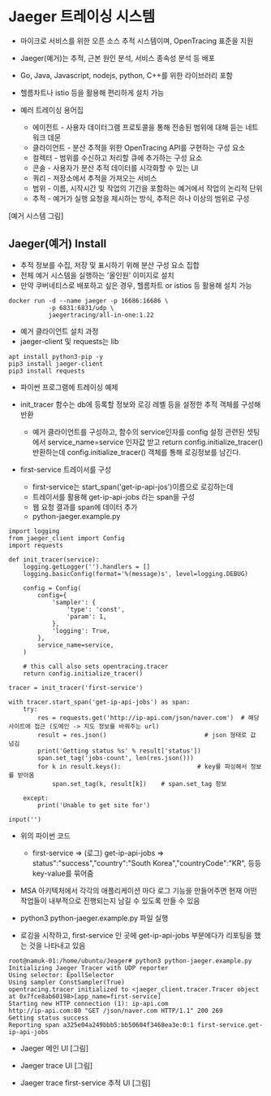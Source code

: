 # Jaeger 트레이싱 시스템
- 마이크로 서비스를 위한 오픈 소스 추적 시스템이며, OpenTracing 표준을 지원
- Jaeger(예거)는 추적, 근본 원인 분석, 서비스 종속성 분석 등 배포
- Go, Java, Javascript, nodejs, python, C++를 위한 라이브러리 포함
- 헬름차트나 istio 등을 활용해 편리하게 설치 가능 

- 예러 트레이싱 용어집
   - 에이전트 - 사용자 데이터그램 프로토콜을 통해 전송된 범위에 대해 듣는 네트워크 데몬
   - 클라이언트 - 분산 추적을 위한 OpenTracing API를 구현하는 구성 요소
   - 컬렉터 - 범위를 수신하고 처리할 큐에 추가하는 구성 요소
   - 콘솔 - 사용자가 분산 추적 데이터를 시각화할 수 있는 UI
   - 쿼리 - 저장소에서 추적을 가져오는 서비스
   - 범위 - 이름, 시작시간 및 작업의 기간을 포함하는 예거에서 작업의 논리적 단위
   - 추적 - 예거가 실행 요청을 제시하는 방식, 추적은 하나 이상의 범위로 구성

[예거 시스템 그림]

## Jaeger(예거) Install
- 추적 정보를 수집, 저장 및 표시하기 위해 분산 구성 요소 집합
- 전체 예거 시스템을 실행하는 '올인원' 이미지로 설치
- 만약 쿠버네티스로 배포하고 싶은 경우, 헬름차트 or istios 등 활용해 설치 가능
```
docker run -d --name jaeger -p 16686:16686 \
           -p 6831:6831/udp \
           jaegertracing/all-in-one:1.22
```
- 예거 클라이언트 설치 과정 
- jaeger-client 및 requests는 lib
```
apt install python3-pip -y
pip3 install jaeger-client
pip3 install requests
```

- 파이썬 프로그램에 트레이싱 예제
- init_tracer 함수는 db에 등록할 정보와 로깅 레벨 등을 설정한 추적 객체를 구성해 반환
   - 예거 클라이언트를 구성하고, 함수의 service인자를 config 설정 관련된 셋팅에서 service_name=service 인자값 받고
     return config.initialize_tracer() 반환하는데 config.initialize_tracer() 객체를 통해 로깅정보를 남긴다.

- first-service 트레이서를 구성
   - first-service는 start_span('get-ip-api-jos')이름으로 로깅하는데 
   - 트레이서를 활용해 get-ip-api-jobs 라는 span을 구성
   - 웹 요청 결과를 span에 데이터 추가
   - python-jaeger.example.py
```
import logging
from jaeger_client import Config
import requests

def init_tracer(service):
    logging.getLogger('').handlers = []
    logging.basicConfig(format='%(message)s', level=logging.DEBUG)

    config = Config(
        config={
            'sampler': {
                'type': 'const',
                'param': 1,
            },
            'logging': True,
        },
        service_name=service,
    )

    # this call also sets opentracing.tracer
    return config.initialize_tracer()

tracer = init_tracer('first-service')

with tracer.start_span('get-ip-api-jobs') as span:
    try:
        res = requests.get('http://ip-api.com/json/naver.com')  # 해당 사이트에 접근 (도메인 -> 지도 정보를 바꿔주는 url)
        result = res.json()                           # json 형태로 값 넘김
        print('Getting status %s' % result['status'])
        span.set_tag('jobs-count', len(res.json()))
        for k in result.keys():                     # key를 파싱해서 정보를 받아옴
            span.set_tag(k, result[k])    # span.set_tag 정보

    except:
        print('Unable to get site for')

input('')
```
- 위의 파이썬 코드
   - first-service => (로그) get-ip-api-jobs => status":"success","country":"South Korea","countryCode":"KR", 등등 key-value를 묶어줌
- MSA 아키텍처에서 각각의 애플리케이션 마다 로그 기능을 만들어주면 현재 어떤 작업들이 내부적으로 진행되는지 남길 수 있도록 만들 수 있음


- python3 python-jaeger.example.py 파일 실행 
- 로깅을 시작하고, first-service 인 곳에 get-ip-api-jobs 부분에다가 리포팅을 했는 것을 나타내고 있음
```
root@namuk-01:/home/ubuntu/Jeager# python3 python-jaeger.example.py
Initializing Jaeger Tracer with UDP reporter
Using selector: EpollSelector
Using sampler ConstSampler(True)
opentracing.tracer initialized to <jaeger_client.tracer.Tracer object at 0x7fce8ab60198>[app_name=first-service]
Starting new HTTP connection (1): ip-api.com
http://ip-api.com:80 "GET /json/naver.com HTTP/1.1" 200 269
Getting status success
Reporting span a325e04a249bbb5:bb50604f3468ea3e:0:1 first-service.get-ip-api-jobs
```

- Jaeger 메인 UI
[그림]


- Jaeger trace UI
[그림]


- Jaeger trace first-service 추적 UI
[그림]
